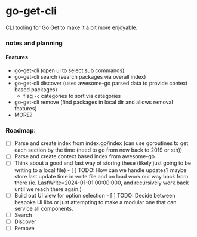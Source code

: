 # go-get-cli
CLI tooling for Go Get to make it a bit more enjoyable.

### notes and planning 

#### Features
- go-get-cli (open ui to select sub commands)
- go-get-cli search (search packages via overall index)
- go-get-cli discover (uses awesome-go parsed data to provide context based packages)
  - flag `-c` categories to sort via categories 
- go-get-cli remove (find packages in local dir and allows removal features)
- MORE?

### Roadmap:
- [ ] Parse and create index from index.go/index (can use goroutines to get each section by the time (need to go from now back to 2019 or sth))
- [ ] Parse and create context based index from awesome-go 
- [ ] Think about a good and fast way of storing these (likely just going to be writing to a local file)
      - [ ] TODO: How can we handle updates? maybe store last update time in write file and on load work our way back from there (ie. LastWrite=2024-01-01:00:00:000, and recursively work back until we reach there again.)
- [ ] Build out UI view for option selection 
      - [ ] TODO: Decide between bespoke UI libs or just attempting to make a modular one that can service all components.
- [ ] Search 
- [ ] Discover 
- [ ] Remove 
